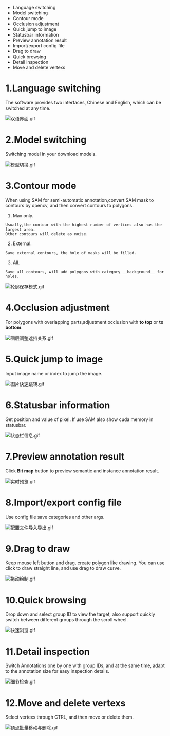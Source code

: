 - Language switching
- Model switching
- Contour mode
- Occlusion adjustment
- Quick jump to image
- Statusbar information
- Preview annotation result
- Import/export config file
- Drag to draw
- Quick browsing
- Detail inspection
- Move and delete vertexs

# 1.Language switching
The software provides two interfaces, Chinese and English, which can be switched at any time.

![双语界面.gif](../display/双语界面.gif)

# 2.Model switching
Switching model in your download models.

![模型切换.gif](../display/模型切换.gif)

# 3.Contour mode
When using SAM for semi-automatic annotation,convert SAM mask to contours by opencv, and then convert contours to polygons.

1. Max only.
```text
Usually,the contour with the highest number of vertices also has the largest area.
Other contours will delete as noise.
```
2. External.
```text
Save external contours, the hole of masks will be filled.
```
3. All.
```text
Save all contours, will add polygons with category __background__ for holes.
```
![轮廓保存模式.gif](../display/轮廓保存模式.gif)


# 4.Occlusion adjustment
For polygons with overlapping parts,adjustment occlusion with **to top** or  **to bottom**.

![图层调整遮挡关系.gif](../display/图层调整遮挡关系.gif)


# 5.Quick jump to image
Input image name or index to jump the image.

![图片快速跳转.gif](../display/图片快速跳转.gif)

# 6.Statusbar information
Get position and value of pixel. 
If use SAM also show cuda memory in statusbar.

![状态栏信息.gif](../display/状态栏信息.gif)

# 7.Preview annotation result
Click **Bit map** button to preview semantic and instance annotation result.

![实时预览.gif](../display/实时预览.gif)

# 8.Import/export config file
Use config file save categories and other args.

![配置文件导入导出.gif](../display/配置文件导入导出.gif)

# 9.Drag to draw
Keep mouse left button and drag, create polygon like drawing.
You can use click to draw straight line, and use drag to draw curve.

![拖动绘制.gif](../display/拖动绘制.gif)

# 10.Quick browsing

Drop down and select group ID to view the target, also support quickly switch between different groups through the scroll wheel.

![快速浏览.gif](../display/快速浏览.gif)

# 11.Detail inspection
Switch Annotations one by one with group IDs, and at the same time, adapt to the annotation size for easy inspection details.

![细节检查.gif](../display/细节检查.gif)

# 12.Move and delete vertexs
Select vertexs through CTRL, and then move or delete them.

![顶点批量移动与删除.gif](../display/顶点批量移动与删除.gif)
